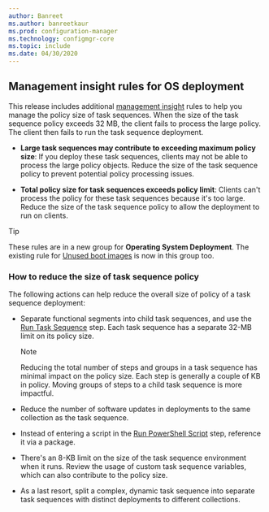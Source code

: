 ```yaml
---
author: Banreet
ms.author: banreetkaur
ms.prod: configuration-manager
ms.technology: configmgr-core
ms.topic: include
ms.date: 04/30/2020
---
```


## <a name="bkmk_osdmi"></a> Management insight rules for OS deployment

<!--6982275-->

This release includes additional [management insight](../../../../servers/manage/management-insights.md) rules to help you manage the policy size of task sequences. When the size of the task sequence policy exceeds 32 MB, the client fails to process the large policy. The client then fails to run the task sequence deployment.

- **Large task sequences may contribute to exceeding maximum policy size**: If you deploy these task sequences, clients may not be able to process the large policy objects. Reduce the size of the task sequence policy to prevent potential policy processing issues.

- **Total policy size for task sequences exceeds policy limit**: Clients can't process the policy for these task sequences because it's too large. Reduce the size of the task sequence policy to allow the deployment to run on clients.

> [!TIP]
> These rules are in a new group for **Operating System Deployment**. The existing rule for [Unused boot images](../../../../servers/manage/management-insights.md#proactive-maintenance) is now in this group too.

### How to reduce the size of task sequence policy

The following actions can help reduce the overall size of policy of a task sequence deployment:

- Separate functional segments into child task sequences, and use the [Run Task Sequence](../../../../../osd/understand/task-sequence-steps.md#child-task-sequence) step. Each task sequence has a separate 32-MB limit on its policy size.

    > [!NOTE]
    > Reducing the total number of steps and groups in a task sequence has minimal impact on the policy size. Each step is generally a couple of KB in policy. Moving groups of steps to a child task sequence is more impactful.

- Reduce the number of software updates in deployments to the same collection as the task sequence.

- Instead of entering a script in the [Run PowerShell Script](../../../../../osd/understand/task-sequence-steps.md#BKMK_RunPowerShellScript) step, reference it via a package.

- There's an 8-KB limit on the size of the task sequence environment when it runs. Review the usage of custom task sequence variables, which can also contribute to the policy size.

- As a last resort, split a complex, dynamic task sequence into separate task sequences with distinct deployments to different collections.
